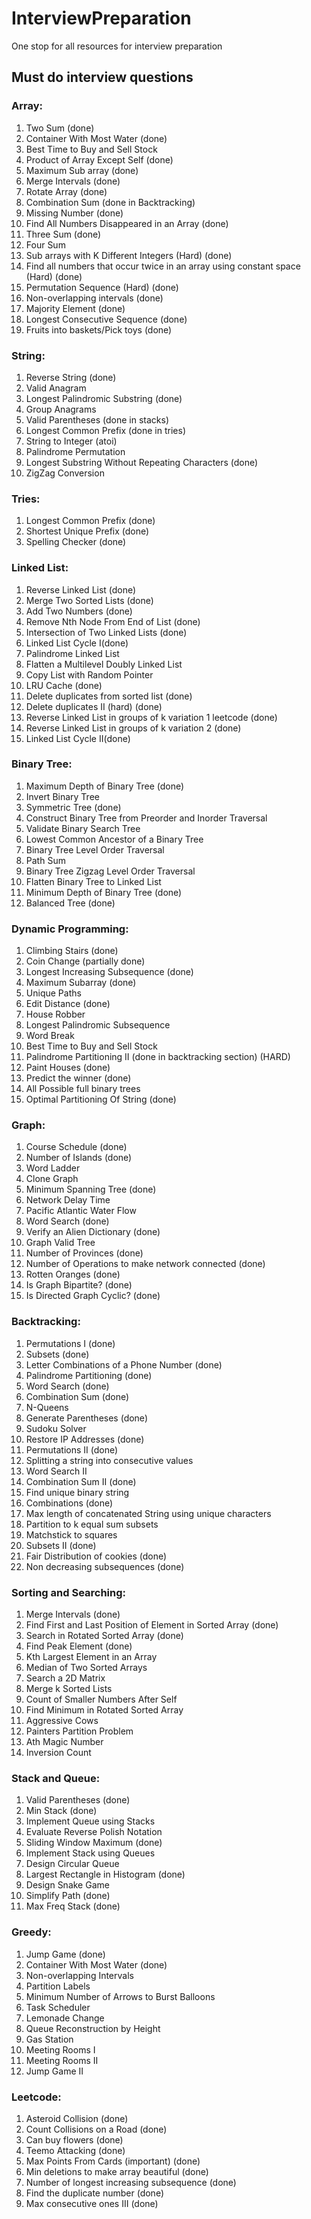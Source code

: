 # InterviewPreparation
One stop for all resources for interview preparation

## Must do interview questions

### Array:
1. Two Sum (done)
2. Container With Most Water (done)
3. Best Time to Buy and Sell Stock
4. Product of Array Except Self (done)
5. Maximum Sub array (done)
6. Merge Intervals (done)
7. Rotate Array (done)
8. Combination Sum  (done in Backtracking)
9. Missing Number (done)
10. Find All Numbers Disappeared in an Array (done)
11. Three Sum (done)
12. Four Sum
13. Sub arrays with K Different Integers (Hard) (done)
14. Find all numbers that occur twice in an array using constant space (Hard) (done)
15. Permutation Sequence (Hard) (done)
16. Non-overlapping intervals (done)
17. Majority Element (done)
18. Longest Consecutive Sequence (done)
19. Fruits into baskets/Pick toys (done)

### String:
1. Reverse String (done)
2. Valid Anagram
3. Longest Palindromic Substring (done)
4. Group Anagrams
5. Valid Parentheses (done in stacks)
6. Longest Common Prefix (done in tries)
7. String to Integer (atoi)
8. Palindrome Permutation
9. Longest Substring Without Repeating Characters (done)
10. ZigZag Conversion

### Tries:
1. Longest Common Prefix (done)
2. Shortest Unique Prefix (done)
3. Spelling Checker (done)

### Linked List:
1. Reverse Linked List (done)
2. Merge Two Sorted Lists (done)
3. Add Two Numbers (done)
4. Remove Nth Node From End of List (done)
5. Intersection of Two Linked Lists (done)
6. Linked List Cycle I(done)
7. Palindrome Linked List
8. Flatten a Multilevel Doubly Linked List
9. Copy List with Random Pointer
10. LRU Cache (done)
11. Delete duplicates from sorted list (done)
12. Delete duplicates II (hard) (done)
13. Reverse Linked List in groups of k variation 1 leetcode (done)
14. Reverse Linked List in groups of k variation 2 (done)
15. Linked List Cycle II(done)

### Binary Tree:
1. Maximum Depth of Binary Tree (done)
2. Invert Binary Tree
3. Symmetric Tree (done)
4. Construct Binary Tree from Preorder and Inorder Traversal
5. Validate Binary Search Tree
6. Lowest Common Ancestor of a Binary Tree
7. Binary Tree Level Order Traversal
8. Path Sum
9. Binary Tree Zigzag Level Order Traversal
10. Flatten Binary Tree to Linked List
11. Minimum Depth of Binary Tree (done)
12. Balanced Tree (done)

### Dynamic Programming:
1. Climbing Stairs (done)
2. Coin Change (partially done)
3. Longest Increasing Subsequence (done)
4. Maximum Subarray (done)
5. Unique Paths
6. Edit Distance (done)
7. House Robber
8. Longest Palindromic Subsequence
9. Word Break
10. Best Time to Buy and Sell Stock
11. Palindrome Partitioning II (done in backtracking section) (HARD)
12. Paint Houses (done)
13. Predict the winner (done)
14. All Possible full binary trees
15. Optimal Partitioning Of String (done)

### Graph:
1. Course Schedule (done)
2. Number of Islands (done)
3. Word Ladder
4. Clone Graph
5. Minimum Spanning Tree (done)
6. Network Delay Time
7. Pacific Atlantic Water Flow
8. Word Search (done)
9. Verify an Alien Dictionary (done)
10. Graph Valid Tree
11. Number of Provinces (done)
12. Number of Operations to make network connected (done)
13. Rotten Oranges (done)
14. Is Graph Bipartite? (done)
15. Is Directed Graph Cyclic? (done)

### Backtracking:
1. Permutations I (done)
2. Subsets (done)
3. Letter Combinations of a Phone Number (done)
4. Palindrome Partitioning (done) 
5. Word Search (done)
6. Combination Sum (done)
7. N-Queens
8. Generate Parentheses (done)
9. Sudoku Solver
10. Restore IP Addresses (done)
11. Permutations II (done)
12. Splitting a string into consecutive values
13. Word Search II
14. Combination Sum II (done)
15. Find unique binary string
16. Combinations (done)
17. Max length of concatenated String using unique characters
18. Partition to k equal sum subsets
19. Matchstick to squares
20. Subsets II (done)
21. Fair Distribution of cookies (done)
22. Non decreasing subsequences (done)

### Sorting and Searching:
1. Merge Intervals (done)
2. Find First and Last Position of Element in Sorted Array (done)
3. Search in Rotated Sorted Array (done)
4. Find Peak Element (done)
5. Kth Largest Element in an Array
6. Median of Two Sorted Arrays
7. Search a 2D Matrix
8. Merge k Sorted Lists
9. Count of Smaller Numbers After Self
10. Find Minimum in Rotated Sorted Array
11. Aggressive Cows
12. Painters Partition Problem
13. Ath Magic Number
14. Inversion Count

### Stack and Queue:
1. Valid Parentheses (done)
2. Min Stack (done)
3. Implement Queue using Stacks
4. Evaluate Reverse Polish Notation
5. Sliding Window Maximum (done)
6. Implement Stack using Queues
7. Design Circular Queue
8. Largest Rectangle in Histogram (done)
9. Design Snake Game
10. Simplify Path (done)
11. Max Freq Stack (done)

### Greedy:
1. Jump Game (done)
2. Container With Most Water (done)
3. Non-overlapping Intervals
4. Partition Labels
5. Minimum Number of Arrows to Burst Balloons
6. Task Scheduler
7. Lemonade Change
8. Queue Reconstruction by Height
9. Gas Station
10. Meeting Rooms I
11. Meeting Rooms II
12. Jump Game II

### Leetcode:
1. Asteroid Collision (done)
2. Count Collisions on a Road (done)
3. Can buy flowers (done)
4. Teemo Attacking (done)
5. Max Points From Cards (important) (done)
6. Min deletions to make array beautiful (done)
7. Number of longest increasing subsequence (done)
8. Find the duplicate number (done)
9. Max consecutive ones III (done)

